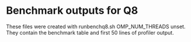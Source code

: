 # Benchmark outputs for Q8

These files were created with runbenchq8.sh
OMP_NUM_THREADS unset.
They contain the benchmark table and first 50 lines of profiler output.
